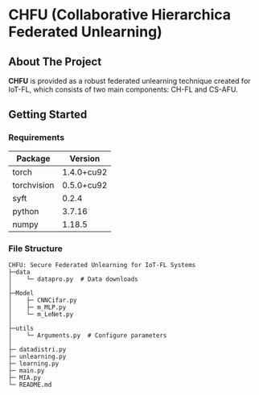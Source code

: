 # CHFU (Collaborative Hierarchica Federated Unlearning)

## About The Project
**CHFU**  is provided as a robust federated unlearning technique created for IoT-FL, which consists of two main components: CH-FL and CS-AFU. 

## Getting Started

### Requirements
| Package       | Version     |
|---------------|-------------|
| torch         | 1.4.0+cu92  |
| torchvision   | 0.5.0+cu92  |
| syft          | 0.2.4       |
| python        | 3.7.16      |
| numpy         | 1.18.5      |

### File Structure
```
CHFU: Secure Federated Unlearning for IoT-FL Systems
├─data
│    └─ datapro.py  # Data downloads
│      
├─Model
│    ├─ CNNCifar.py  
│    ├─ m_MLP.py        
│    └─ m_LeNet.py         
│    
├─utils  
│    └─ Arguments.py  # Configure parameters
│    
├─ datadistri.py    
├─ unlearning.py   
├─ learning.py
├─ main.py
├─ MIA.py
└─ README.md
